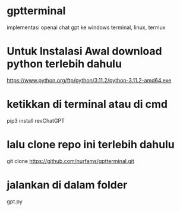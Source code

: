 # gptterminal
implementasi openai chat gpt ke windows terminal, linux, termux

# Untuk Instalasi Awal download python terlebih dahulu 
https://www.python.org/ftp/python/3.11.2/python-3.11.2-amd64.exe

# ketikkan di terminal atau di cmd
pip3 install revChatGPT

# lalu clone repo ini terlebih dahulu
git clone https://github.com/nurfams/gptterminal.git

# jalankan di dalam folder 
gpt.py
